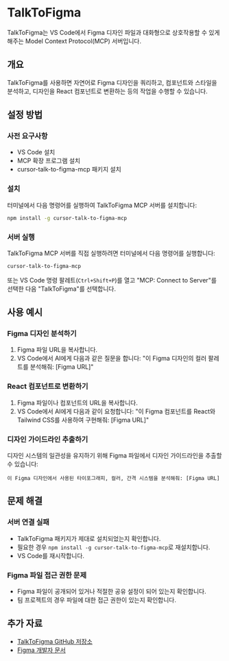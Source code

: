 # TalkToFigma

TalkToFigma는 VS Code에서 Figma 디자인 파일과 대화형으로 상호작용할 수 있게 해주는 Model Context Protocol(MCP) 서버입니다.

## 개요

TalkToFigma를 사용하면 자연어로 Figma 디자인을 쿼리하고, 컴포넌트와 스타일을 분석하고, 디자인을 React 컴포넌트로 변환하는 등의 작업을 수행할 수 있습니다.

## 설정 방법

### 사전 요구사항

- VS Code 설치
- MCP 확장 프로그램 설치
- cursor-talk-to-figma-mcp 패키지 설치

### 설치

터미널에서 다음 명령어를 실행하여 TalkToFigma MCP 서버를 설치합니다:

```bash
npm install -g cursor-talk-to-figma-mcp
```

### 서버 실행

TalkToFigma MCP 서버를 직접 실행하려면 터미널에서 다음 명령어를 실행합니다:

```bash
cursor-talk-to-figma-mcp
```

또는 VS Code 명령 팔레트(`Ctrl+Shift+P`)를 열고 "MCP: Connect to Server"를 선택한 다음 "TalkToFigma"를 선택합니다.

## 사용 예시

### Figma 디자인 분석하기

1. Figma 파일 URL을 복사합니다.
2. VS Code에서 AI에게 다음과 같은 질문을 합니다:
   "이 Figma 디자인의 컬러 팔레트를 분석해줘: [Figma URL]"

### React 컴포넌트로 변환하기

1. Figma 파일이나 컴포넌트의 URL을 복사합니다.
2. VS Code에서 AI에게 다음과 같이 요청합니다:
   "이 Figma 컴포넌트를 React와 Tailwind CSS를 사용하여 구현해줘: [Figma URL]"

### 디자인 가이드라인 추출하기

디자인 시스템의 일관성을 유지하기 위해 Figma 파일에서 디자인 가이드라인을 추출할 수 있습니다:

```
이 Figma 디자인에서 사용된 타이포그래피, 컬러, 간격 시스템을 분석해줘: [Figma URL]
```

## 문제 해결

### 서버 연결 실패
- TalkToFigma 패키지가 제대로 설치되었는지 확인합니다.
- 필요한 경우 `npm install -g cursor-talk-to-figma-mcp`로 재설치합니다.
- VS Code를 재시작합니다.

### Figma 파일 접근 권한 문제
- Figma 파일이 공개되어 있거나 적절한 공유 설정이 되어 있는지 확인합니다.
- 팀 프로젝트의 경우 파일에 대한 접근 권한이 있는지 확인합니다.

## 추가 자료

- [TalkToFigma GitHub 저장소](https://github.com/example/talk-to-figma-mcp)
- [Figma 개발자 문서](https://www.figma.com/developers/api)
